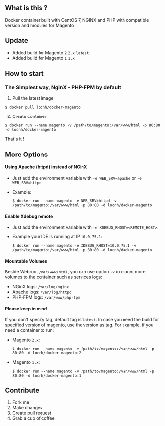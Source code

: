 ## What is this ?
Docker container built with CentOS 7, NGINX and PHP with compatible version and modules for Magento

## Update
- Added build for Magento `2` `2.x` `latest`
- Added build for Magento `1` `1.x`

## How to start

### The Simplest way, NginX - PHP-FPM by default

1. Pull the latest image

  ```
  $ docker pull locnh/docker-magento
  ```

2. Create container

  ```
  $ docker run --name magento -v /path/to/magento:/var/www/html -p 80:80 -d locnh/docker-magento
  ```

That's it !

## More Options

#### Using Apache (httpd) instead of NGinX
- Just add the environment variable with `-e WEB_SRV=apache` or `-e WEB_SRV=httpd`
- Example:

  ```
  $ docker run --name magento -e WEB_SRV=httpd -v /path/to/magento:/var/www/html -p 80:80 -d locnh/docker-magento
  ```

#### Enable Xdebug remote
- Just add the environment variable with `-e XDEBUG_RHOST=<REMOTE_HOST>`.
- Example your IDE is running at IP `10.0.75.1`:

  ```
  $ docker run --name magento -e XDEBUG_RHOST=10.0.75.1 -v /path/to/magento:/var/www/html -p 80:80 -d locnh/docker-magento
  ```

#### Mountable Volumes
Beside Webroot `/var/www/html`, you can use option `-v` to mount more volumes to the container such as services logs:
- NGinX logs:   `/var/log/nginx` 
- Apache logs:  `/var/log/httpd`
- PHP-FPM logs: `/var/www/php-fpm`

#### Please keep in mind
If you don't specify tag, default tag is `latest`. In case you need the build for specified version of magento, use the version as tag. For example, if you need a container to run:
- Magento `2.x`:

  ```
  $ docker run --name magento -v /path/to/magento:/var/www/html -p 80:80 -d locnh/docker-magento:2
  ```

- Magento `1.x`:

  ```
  $ docker run --name magento -v /path/to/magento:/var/www/html -p 80:80 -d locnh/docker-magento:1
  ```


## Contribute
1. Fork me
2. Make changes
3. Create pull request
4. Grab a cup of coffee
